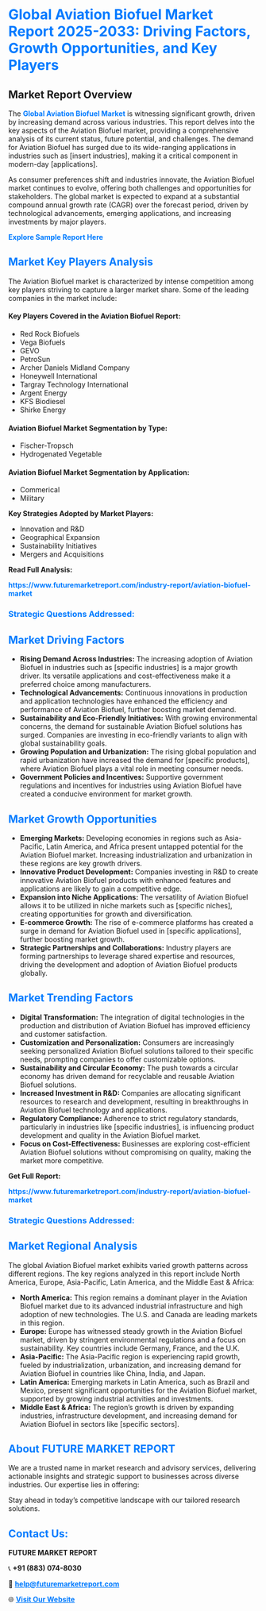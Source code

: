 <h1 style="color: #007BFF;">Global Aviation Biofuel Market Report 2025-2033: Driving Factors, Growth Opportunities, and Key Players</h1>

<section id="overview">
<h2>Market Report Overview</h2>
<p>The <a href="https://www.futuremarketreport.com/industry-report/aviation-biofuel-market" style="color: #007BFF; text-decoration: none;"><strong>Global Aviation Biofuel Market</strong></a> is witnessing significant growth, driven by increasing demand across various industries. This report delves into the key aspects of the Aviation Biofuel market, providing a comprehensive analysis of its current status, future potential, and challenges. The demand for Aviation Biofuel has surged due to its wide-ranging applications in industries such as [insert industries], making it a critical component in modern-day [applications].</p>
<p>As consumer preferences shift and industries innovate, the Aviation Biofuel market continues to evolve, offering both challenges and opportunities for stakeholders. The global market is expected to expand at a substantial compound annual growth rate (CAGR) over the forecast period, driven by technological advancements, emerging applications, and increasing investments by major players.</p>
</section>

<section id="overview">
<p><a href="https://www.futuremarketreport.com/request-sample/reportId=42413" style="color: #007BFF; text-decoration: none;"><strong>Explore Sample Report Here</strong></a></p>
</section>

<section id="key-players">
<h2 style="color: #007BFF;">Market Key Players Analysis</h2>
<p>The Aviation Biofuel market is characterized by intense competition among key players striving to capture a larger market share. Some of the leading companies in the market include:</p>
<h4>Key Players Covered in the Aviation Biofuel Report:</h4>
<ul><li>Red Rock Biofuels</li><li>Vega Biofuels</li><li>GEVO</li><li>PetroSun</li><li>Archer Daniels Midland Company</li><li>Honeywell International</li><li>Targray Technology International</li><li>Argent Energy</li><li>KFS Biodiesel</li><li>Shirke Energy</li></ul>
<h4>Aviation Biofuel Market Segmentation by Type:</h4>
<ul><li>Fischer-Tropsch</li><li>Hydrogenated Vegetable</li></ul>

<h4>Aviation Biofuel Market Segmentation by Application:</h4>
<ul><li>Commerical</li><li>Military</li></ul>
<p><strong>Key Strategies Adopted by Market Players:</strong></p>
<ul>
<li>Innovation and R&D</li>
<li>Geographical Expansion</li>
<li>Sustainability Initiatives</li>
<li>Mergers and Acquisitions</li>
</ul>
</section>

<section>
<p><strong>Read Full Analysis: </strong></p><a href="https://www.futuremarketreport.com/industry-report/aviation-biofuel-market" style="color: #007BFF; text-decoration: none;"><strong>https://www.futuremarketreport.com/industry-report/aviation-biofuel-market</strong></a>
<h3 style="color: #007BFF;">Strategic Questions Addressed:</h3>
</section>

<section id="driving-factors">
<h2 style="color: #007BFF;">Market Driving Factors</h2>
<ul>
<li><strong>Rising Demand Across Industries:</strong> The increasing adoption of Aviation Biofuel in industries such as [specific industries] is a major growth driver. Its versatile applications and cost-effectiveness make it a preferred choice among manufacturers.</li>
<li><strong>Technological Advancements:</strong> Continuous innovations in production and application technologies have enhanced the efficiency and performance of Aviation Biofuel, further boosting market demand.</li>
<li><strong>Sustainability and Eco-Friendly Initiatives:</strong> With growing environmental concerns, the demand for sustainable Aviation Biofuel solutions has surged. Companies are investing in eco-friendly variants to align with global sustainability goals.</li>
<li><strong>Growing Population and Urbanization:</strong> The rising global population and rapid urbanization have increased the demand for [specific products], where Aviation Biofuel plays a vital role in meeting consumer needs.</li>
<li><strong>Government Policies and Incentives:</strong> Supportive government regulations and incentives for industries using Aviation Biofuel have created a conducive environment for market growth.</li>
</ul>
</section>

<section id="growth-opportunities">
<h2 style="color: #007BFF;">Market Growth Opportunities</h2>
<ul>
<li><strong>Emerging Markets:</strong> Developing economies in regions such as Asia-Pacific, Latin America, and Africa present untapped potential for the Aviation Biofuel market. Increasing industrialization and urbanization in these regions are key growth drivers.</li>
<li><strong>Innovative Product Development:</strong> Companies investing in R&D to create innovative Aviation Biofuel products with enhanced features and applications are likely to gain a competitive edge.</li>
<li><strong>Expansion into Niche Applications:</strong> The versatility of Aviation Biofuel allows it to be utilized in niche markets such as [specific niches], creating opportunities for growth and diversification.</li>
<li><strong>E-commerce Growth:</strong> The rise of e-commerce platforms has created a surge in demand for Aviation Biofuel used in [specific applications], further boosting market growth.</li>
<li><strong>Strategic Partnerships and Collaborations:</strong> Industry players are forming partnerships to leverage shared expertise and resources, driving the development and adoption of Aviation Biofuel products globally.</li>
</ul>
</section>

<section id="trending-factors">
<h2 style="color: #007BFF;">Market Trending Factors</h2>
<ul>
<li><strong>Digital Transformation:</strong> The integration of digital technologies in the production and distribution of Aviation Biofuel has improved efficiency and customer satisfaction.</li>
<li><strong>Customization and Personalization:</strong> Consumers are increasingly seeking personalized Aviation Biofuel solutions tailored to their specific needs, prompting companies to offer customizable options.</li>
<li><strong>Sustainability and Circular Economy:</strong> The push towards a circular economy has driven demand for recyclable and reusable Aviation Biofuel solutions.</li>
<li><strong>Increased Investment in R&D:</strong> Companies are allocating significant resources to research and development, resulting in breakthroughs in Aviation Biofuel technology and applications.</li>
<li><strong>Regulatory Compliance:</strong> Adherence to strict regulatory standards, particularly in industries like [specific industries], is influencing product development and quality in the Aviation Biofuel market.</li>
<li><strong>Focus on Cost-Effectiveness:</strong> Businesses are exploring cost-efficient Aviation Biofuel solutions without compromising on quality, making the market more competitive.</li>
</ul>
</section>

<section>
<p><strong>Get Full Report: </strong></p><a href="https://www.futuremarketreport.com/industry-report/aviation-biofuel-market" style="color: #007BFF; text-decoration: none;"><strong>https://www.futuremarketreport.com/industry-report/aviation-biofuel-market</strong></a>
<h3 style="color: #007BFF;">Strategic Questions Addressed:</h3>
</section>


<section id="regional-analysis">
<h2 style="color: #007BFF;">Market Regional Analysis</h2>
<p>The global Aviation Biofuel market exhibits varied growth patterns across different regions. The key regions analyzed in this report include North America, Europe, Asia-Pacific, Latin America, and the Middle East & Africa:</p>
<ul>
<li><strong>North America:</strong> This region remains a dominant player in the Aviation Biofuel market due to its advanced industrial infrastructure and high adoption of new technologies. The U.S. and Canada are leading markets in this region.</li>
<li><strong>Europe:</strong> Europe has witnessed steady growth in the Aviation Biofuel market, driven by stringent environmental regulations and a focus on sustainability. Key countries include Germany, France, and the U.K.</li>
<li><strong>Asia-Pacific:</strong> The Asia-Pacific region is experiencing rapid growth, fueled by industrialization, urbanization, and increasing demand for Aviation Biofuel in countries like China, India, and Japan.</li>
<li><strong>Latin America:</strong> Emerging markets in Latin America, such as Brazil and Mexico, present significant opportunities for the Aviation Biofuel market, supported by growing industrial activities and investments.</li>
<li><strong>Middle East & Africa:</strong> The region’s growth is driven by expanding industries, infrastructure development, and increasing demand for Aviation Biofuel in sectors like [specific sectors].</li>
</ul>
</section>

<footer>
<h2 style="color: #007BFF;">About FUTURE MARKET REPORT</h2>
<p>We are a trusted name in market research and advisory services, delivering actionable insights and strategic support to businesses across diverse industries. Our expertise lies in offering:</p>

<p>Stay ahead in today’s competitive landscape with our tailored research solutions.</p>

<h2 style="color: #007BFF;">Contact Us:</h2>
<p><strong>FUTURE MARKET REPORT</strong></p>
<p>📞 <strong>+91 (883) 074-8030</strong></p>
<p>📧 <strong><a href="mailto:help@futuremarketreport.com" style="color: #007BFF;">help@futuremarketreport.com</a></strong></p>
<p>🌐 <strong><a href="https://www.futuremarketreport.com/" style="color: #007BFF;">Visit Our Website</a></strong></p>
</footer>